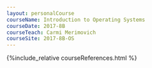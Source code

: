 ```yaml
---
layout: personalCourse
courseName: Introduction to Operating Systems
courseDate: 2017-8B
courseTeach: Carmi Merimovich
courseSite: 2017-8B-OS
---
```

{%include_relative courseReferences.html %}
